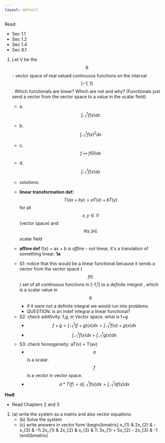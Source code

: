 ```yaml
---
layout: default
---
```

<script type="text/javascript" async
  src="https://cdn.mathjax.org/mathjax/latest/MathJax.js?config=TeX-MML-AM_CHTML">
</script>

Read:
- Sec 1.1
- Sec 1.2
- Sec 1.4
- Sec 8.1

1. Let V be the $$\mathbb{R}$$- vector space of real valued continuous functions on the interval $$[-1,1]$$. Which functionals are linear? Which are not and why? (Functionals just send a vector from the vector space to a value in the scalar field)
    - a. $$\int_{-1}^{1} f(x)dx$$
    - b. $$\int_{-1}^{1} f(x)^{2}dx$$
    - c. $$f \mapsto f(0)dx$$
    - d. $$\int_{-1}^{1} f(x)dx$$

    - solutions:
    - **linear transformation def:** $$T(ax+by) = aT(x) + bT(y)$$ for all $$x,y \in V$$ (vector space) and $$\forall a,b \in$$ scalar field
    - **affine def** f(x) = ax + b is _affine_ - not linear, it's a translation of something linear. 
    **1a**
    * S1: notice that this would be a linear functional because it sends a vector from the vector space ($$f \in $$) set of all continuous functions in [-1,1] to a _definite integral_ , which is a scalar value in $$\mathbb{R}$$
        - if it were not a definite integral we would run into problems. 
        - QUESTION: is an indef integral a linear functional?
    * S2: check additivity: f,g, in Vector space. what is f+g
        - $$f+g = \int_{-1}^{1} (f+g)(x)dx = \int_{-1}^{1} f(x) + g(x) dx$$
        - $$\int_{-1}^{1} f(x)dx + \int_{-1}^{1} g(x)dx $$
    * S3: check homogeneity: aT(v) = T(av)
        - $$a$$ is a scalar. $$f$$ is a vector in vector space. 
        - $$a * T(f) = a \int_{-1}^{1} f(x)dx = \int_{-1}^{1} af(x)dx $$




**Hw8**
- Read Chapters 2 and 3 
1. (a) write the system as a matrix and also vector equations
    * (b) Solve the system
    * (c) write answers in vector form 
\begin{bmatrix}
x_{1} & 2x_{2} & -x_{3}  &  -1\\
2x_{1} & 2x_{2} & x_{3}  & 1\\
3x_{1} + 5x_{2} - 2x_{3} & -1
\end{bmatrix}   
